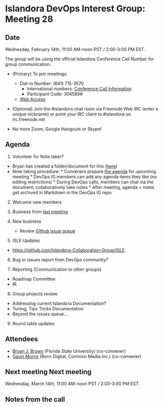 # Islandora DevOps Interest Group: Meeting 28

## Date
Wednesday, February 14th, 11:00 AM-noon PST / 2:00-3:00 PM EST.

The group will be using the official Islandora Conference Call Number for group communication.

* (Primary) To join meetings:

  * Dial-in Number: (641) 715-3570
    * International numbers: [Conference Call Information](https://github.com/Islandora-CLAW/CLAW/wiki/Conference-Call-Information)
    * Participant Code: 304589#
  * [Web Access](https://www.freeconferencecallhd.com/wp-content/themes/responsive/flashphone/flash-phone.php)

* (Optional) Join the #islandora chat room via Freenode Web IRC (enter a unique nickname) or point your IRC client to #islandora on irc.freenode.net

* No more Zoom, Google Hangouts or Skype!

## Agenda
1. Volunteer for Note taker?
  * Bryan has created a folder/document for this ([here](http://bit.ly/devops-agenda))
  * Note taking procedure:
        * Conveners prepare [the agenda](http://bit.ly/devops-agenda) for upcoming meeting
        * DevOps IG members can add any agenda items they like (no editing restrictions)
        * During DevOps calls, members can chat via the document, collaboratively take notes
        * After meeting, agenda + notes get archived in Markdown in the DevOps IG repo

2. Welcome new members

3. Business from [last meeting](https://github.com/islandora-interest-groups/Islandora-DevOps-Interest-Group/blob/master/meetings/27.md)

4. New business
   * Review [Github issue queue](https://github.com/islandora-interest-groups/Islandora-DevOps-Interest-Group/issues)

5. ISLE Updates
  * https://github.com/Islandora-Collaboration-Group/ISLE

6. Bug or issues report from DevOps community?

7. Reporting (Communication to other groups)
  * Roadmap Committee
  * IR

8. Group projects review
  * Addressing current Islandora Documentation?
  * Tuning, Tips Tricks Documentation
  * Beyond the issues queue....

9. Round table updates

## Attendees
* [Bryan J. Brown](https://github.com/bryjbrown) (Florida State University) (co-convener)
* [Gavin Morris](https://github.com/g7morris) (Born-Digital, Common Media Inc.) (co-convener)


## Next meeting Next meeting
Wednesday, March 14th, 11:00 AM-noon PST / 2:00-3:00 PM EST.


## Notes from the call
